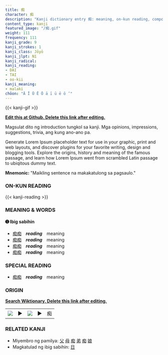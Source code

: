 ```yaml
---
title: 痴
character: 痴
description: "Kanji dictionary entry 痴: meaning, on-kun reading, compounds, origin, related kanji"
content_type: kanji
featured_image: "/痴.gif"
weight: 111
frequency: 111
kanji_grade: 9
kanji_strokes: 1
kanji_class: Jōyō
kanji_jlpt: N1
kanji_radical: 
kanji_reading: 
- DAI
- TAI
- oo-kii
kanji_meaning:
- malaki
chōon: "Ā Ī Ū Ē Ō ā ī ū ē ō ’"
---
```

[//]: # (Don't edit the line below. Kanji animated GIF code is automatically generated.)
{{< kanji-gif >}}

[//]: # (Edit below this line.)

**[Edit this at Github. Delete this link after editing.](https://github.com/tim0g/tim/tree/main/content/kanji/痴/index.md)**

Magsulat dito ng introduction tungkol sa kanji. Mga opinions, impressions, suggestions, trivia, ang kung ano-ano pa.

Generate Lorem Ipsum placeholder text for use in your graphic, print and web layouts, and discover plugins for your favorite writing, design and blogging tools. Explore the origins, history and meaning of the famous passage, and learn how Lorem Ipsum went from scrambled Latin passage to ubiqitous dummy text.
 
**Mnemonic:** "Maikling sentence na makakatulong sa pagsaulo."

### ON-KUN READING

[//]: # (Don't edit the line below. ON-KUN READING code is automatically generated.)
{{< kanji-reading >}}

### MEANING & WORDS

#### ➊ **Ibig sabihin**
  - [痴](../痴)[痴](../痴)　***reading***　meaning
  - [痴](../痴)[痴](../痴)　***reading***　meaning
  - [痴](../痴)[痴](../痴)　***reading***　meaning
  - [痴](../痴)[痴](../痴)　***reading***　meaning

### SPECIAL READING
  - [痴](../痴)[痴](../痴)　***reading***　meaning

### ORIGIN

**[Search Wiktionary. Delete this link after editing.](https://wiktionary.org/wiki/痴)**
<table class="kanji-table"><tr><td>
<img src="60px-痴-bronze.svg.png">
</td><td>▶</td><td>
<img src="60px-痴-oracle.svg.png">
</td><td>▶</td>
<td class="kanji-origin">痴</td>
</tr></table>

### RELATED KANJI
- Miyembro ng pamilya: [父](../父) [母](../母) [痴](../痴) [弟](../弟) [痴](../痴) [娘](../娘)
- Magkatulad ng ibig sabihin: [日](../日)

